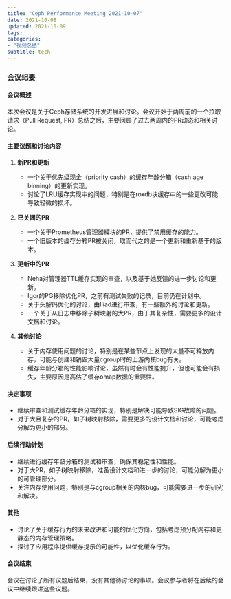 ```yaml
---
title: "Ceph Performance Meeting 2021-10-07"
date: 2021-10-08
updated: 2021-10-09
tags:
categories:
- "视频总结"
subtitle: tech
---
```



### 会议纪要

#### 会议概述
本次会议是关于Ceph存储系统的开发进展和讨论。会议开始于两周前的一个拉取请求（Pull Request, PR）总结之后，主要回顾了过去两周内的PR动态和相关讨论。

#### 主要议题和讨论内容
1. **新PR和更新**
   - 一个关于优先级现金（priority cash）的缓存年龄分箱（cash age binning）的更新实现。
   - 讨论了LRU缓存实现中的问题，特别是在roxdb块缓存中的一些更改可能导致轻微的损坏。

2. **已关闭的PR**
   - 一个关于Prometheus管理器模块的PR，提供了禁用缓存的能力。
   - 一个旧版本的缓存分箱PR被关闭，取而代之的是一个更新和重新基于的版本。

3. **更新中的PR**
   - Neha对管理器TTL缓存实现的审查，以及基于她反馈的进一步讨论和更新。
   - Igor的PG移除优化PR，之前有测试失败的记录，目前仍在计划中。
   - 关于头解码优化的讨论，由Iliad进行审查，有一些额外的讨论和更新。
   - 一个关于从日志中移除子树映射的大PR，由于其复杂性，需要更多的设计文档和讨论。

4. **其他讨论**
   - 关于内存使用问题的讨论，特别是在某些节点上发现的大量不可释放内存，可能与创建和销毁大量cgroup时的上游内核bug有关。
   - 缓存年龄分箱的性能影响讨论，虽然有时会有性能提升，但也可能会有损失，主要原因是高估了缓存omap数据的重要性。

#### 决定事项
- 继续审查和测试缓存年龄分箱的实现，特别是解决可能导致SIG故障的问题。
- 对于大且复杂的PR，如子树映射移除，需要更多的设计文档和讨论，可能考虑分解为更小的部分。

#### 后续行动计划
- 继续进行缓存年龄分箱的测试和审查，确保其稳定性和性能。
- 对于大PR，如子树映射移除，准备设计文档和进一步的讨论，可能分解为更小的可管理部分。
- 关注内存使用问题，特别是与cgroup相关的内核bug，可能需要进一步的研究和解决。

#### 其他
- 讨论了关于缓存行为的未来改进和可能的优化方向，包括考虑预分配内存和更静态的内存管理策略。
- 探讨了应用程序提供缓存提示的可能性，以优化缓存行为。

#### 会议结束
会议在讨论了所有议题后结束，没有其他待讨论的事项。会议参与者将在后续的会议中继续跟进这些议题。